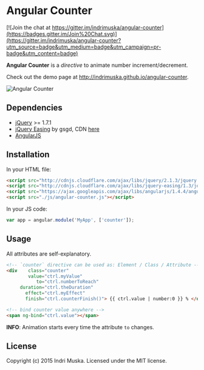 # Angular Counter

[![Join the chat at https://gitter.im/indrimuska/angular-counter](https://badges.gitter.im/Join%20Chat.svg)](https://gitter.im/indrimuska/angular-counter?utm_source=badge&utm_medium=badge&utm_campaign=pr-badge&utm_content=badge)

**Angular Counter** is a *directive* to animate number increment/decrement.

Check out the demo page at http://indrimuska.github.io/angular-counter.

![Angular Counter](http://indrimuska.github.io/angular-counter/img/angular-counter.gif)

## Dependencies

* [jQuery](https://jquery.com/) >= 1.7.1
* [jQuery Easing](http://gsgd.co.uk/sandbox/jquery/easing/) by gsgd, CDN [here](http://cdnjs.cloudflare.com/ajax/libs/jquery-easing/1.3/jquery.easing.min.js)
* [AngularJS](https://angularjs.org/)

## Installation

In your HTML file:

```html
<script src="http://cdnjs.cloudflare.com/ajax/libs/jquery/2.1.3/jquery.min.js"></script>
<script src="http://cdnjs.cloudflare.com/ajax/libs/jquery-easing/1.3/jquery.easing.min.js"></script>
<script src="https://ajax.googleapis.com/ajax/libs/angularjs/1.4.4/angular.js"></script>
<script src="./js/angular-counter.js"></script>
```

In your JS code:
```js
var app = angular.module('MyApp', ['counter']);
```

## Usage

All attributes are self-explanatory.
```html
<!-- `counter` directive can be used as: Element / Class / Attribute -->
<div    class="counter"
        value="ctrl.myValue"
           to="ctrl.numberToReach"
     duration="ctrl.theDuration"
       effect="ctrl.myEffect"
       finish="ctrl.counterFinish()"> {{ ctrl.value | number:0 }} % </div>

<!-- bind counter value anywhere -->
<span ng-bind="ctrl.value"></span>
```
**INFO**: Animation starts every time the attribute `to` changes.

## License
Copyright (c) 2015 Indri Muska. Licensed under the MIT license.